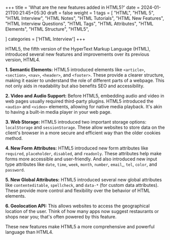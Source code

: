 +++
title = 'What are the new features added in HTML5?'
date = 2024-01-21T00:21:45+05:30
draft = false
weight = 1
tags = [
    "HTML",
    "HTML 5",
    "HTML Interview",
    "HTML Notes",
    "HTML Tutorials",
    "HTML New Features",
    "HTML Interview Questions",
    "HTML Tags",
    "HTML Attributes",
    "HTML Elements",
    "HTML Structure",
    "HTML5",
   
]
categories = ['HTML Interview']
+++

HTML5, the fifth version of the HyperText Markup Language (HTML), introduced several new features and improvements over its previous version, HTML4.

**1. Semantic Elements:** HTML5 introduced elements like `<article>`, `<section>`, `<nav>`, `<header>`, and `<footer>`. These provide a clearer structure, making it easier to understand the role of different parts of a webpage. This not only aids in readability but also benefits SEO and accessibility.

**2. Video and Audio Support:** Before HTML5, embedding audio and video in web pages usually required third-party plugins. HTML5 introduced the `<audio>` and `<video>` elements, allowing for native media playback. It's akin to having a built-in media player in your web page.

**3. Web Storage:** HTML5 introduced two important storage options: `localStorage` and `sessionStorage`. These allow websites to store data on the client's browser in a more secure and efficient way than the older cookies method.

**4. New Form Attributes:** HTML5 introduced new form attributes like `required`, `placeholder`, `disabled`, and `readonly`. These attributes help make forms more accessible and user-friendly.
And also introduced new input type attributes like `date`, `time`, `week`, `month`, `number`, `email`,, `tel`, `color`, and `password`.

**5. New Global Attributes:** HTML5 introduced several new global attributes like `contenteditable`, `spellcheck`, and `data-*` (for custom data attributes). These provide more control and flexibility over the behavior of HTML elements.

**6. Geolocation API:** This allows websites to access the geographical location of the user. Think of how many apps now suggest restaurants or shops near you; that's often powered by this feature.

These new features make HTML5 a more comprehensive and powerful language than HTML4.




